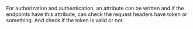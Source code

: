 For authorization and authentication, an attribute can be written and if the endpoints have this attribute, can check the request headers have token or something. And check if the token is valid or not. 